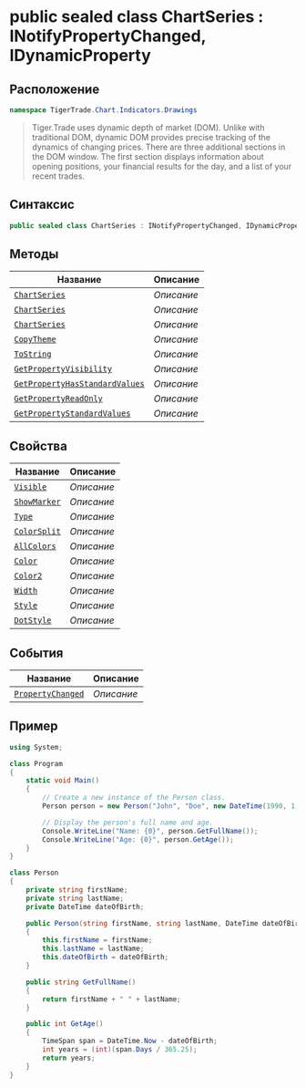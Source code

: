 
# public sealed class ChartSeries : INotifyPropertyChanged, IDynamicProperty
## Расположение
```csharp
namespace TigerTrade.Chart.Indicators.Drawings
```



> Tiger.Trade uses dynamic depth of market (DOM). Unlike with traditional DOM, dynamic DOM provides precise tracking of the dynamics of changing prices. There are three additional sections in the DOM window. The first section displays information about opening positions, your financial results for the day, and a list of your recent trades.

## Синтаксис
```csharp
public sealed class ChartSeries : INotifyPropertyChanged, IDynamicProperty
```


## Методы
| Название | Описание |
| --- | --- |
| [`ChartSeries`](./ChartSeries.cs/metody/ChartSeries.md) | *Описание* |
| [`ChartSeries`](./ChartSeries.cs/metody/ChartSeries.md) | *Описание* |
| [`ChartSeries`](./ChartSeries.cs/metody/ChartSeries.md) | *Описание* |
| [`CopyTheme`](./ChartSeries.cs/metody/CopyTheme.md) | *Описание* |
| [`ToString`](./ChartSeries.cs/metody/ToString.md) | *Описание* |
| [`GetPropertyVisibility`](./ChartSeries.cs/metody/GetPropertyVisibility.md) | *Описание* |
| [`GetPropertyHasStandardValues`](./ChartSeries.cs/metody/GetPropertyHasStandardValues.md) | *Описание* |
| [`GetPropertyReadOnly`](./ChartSeries.cs/metody/GetPropertyReadOnly.md) | *Описание* |
| [`GetPropertyStandardValues`](./ChartSeries.cs/metody/GetPropertyStandardValues.md) | *Описание* |

## Свойства
| Название | Описание |
| --- | --- |
| [`Visible`](./ChartSeries.cs/svoistva/Visible.md) | *Описание* |
| [`ShowMarker`](./ChartSeries.cs/svoistva/ShowMarker.md) | *Описание* |
| [`Type`](./ChartSeries.cs/svoistva/Type.md) | *Описание* |
| [`ColorSplit`](./ChartSeries.cs/svoistva/ColorSplit.md) | *Описание* |
| [`AllColors`](./ChartSeries.cs/svoistva/AllColors.md) | *Описание* |
| [`Color`](./ChartSeries.cs/svoistva/Color.md) | *Описание* |
| [`Color2`](./ChartSeries.cs/svoistva/Color2.md) | *Описание* |
| [`Width`](./ChartSeries.cs/svoistva/Width.md) | *Описание* |
| [`Style`](./ChartSeries.cs/svoistva/Style.md) | *Описание* |
| [`DotStyle`](./ChartSeries.cs/svoistva/DotStyle.md) | *Описание* |

## События
| Название | Описание |
| --- | --- |
| [`PropertyChanged`](./ChartSeries.cs/sobytiya/PropertyChanged.md) | *Описание* |


## Пример
```csharp
using System;

class Program
{
    static void Main()
    {
        // Create a new instance of the Person class.
        Person person = new Person("John", "Doe", new DateTime(1990, 1, 1));

        // Display the person's full name and age.
        Console.WriteLine("Name: {0}", person.GetFullName());
        Console.WriteLine("Age: {0}", person.GetAge());
    }
}

class Person
{
    private string firstName;
    private string lastName;
    private DateTime dateOfBirth;

    public Person(string firstName, string lastName, DateTime dateOfBirth)
    {
        this.firstName = firstName;
        this.lastName = lastName;
        this.dateOfBirth = dateOfBirth;
    }

    public string GetFullName()
    {
        return firstName + " " + lastName;
    }

    public int GetAge()
    {
        TimeSpan span = DateTime.Now - dateOfBirth;
        int years = (int)(span.Days / 365.25);
        return years;
    }
}
```


